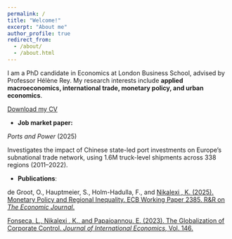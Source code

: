 ```yaml
---
permalink: /
title: "Welcome!"
excerpt: "About me"
author_profile: true
redirect_from:
  - /about/
  - /about.html
---
```



I am a PhD candidate in Economics at London Business School, advised by Professor Hélène Rey.  My research interests include **applied macroeconomics, international trade, monetary policy, and urban economics**.  

[Download my CV](/files/KNikalexi_CV.pdf)

- **Job market paper:**

*Ports and Power* (2025)
  
  Investigates the impact of Chinese state-led port investments on Europe’s subnational trade network, using 1.6M truck-level shipments across 338 regions (2011–2022).  

- **Publications**:  

de Groot, O., Hauptmeier, S., Holm-Hadulla, F., and <u>Nikalexi <u>, K. (2025). Monetary Policy and Regional
Inequality. ECB Working Paper 2385. R&R on *The Economic Journal*.

Fonseca, L., <u>Nikalexi <u>, K., and Papaioannou, E. (2023). The Globalization of Corporate Control. *Journal of
International Economics*, Vol. 146.
